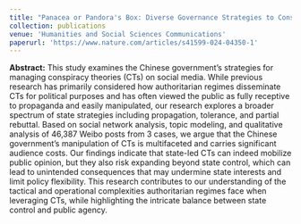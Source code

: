 ```yaml
---
title: "Panacea or Pandora's Box: Diverse Governance Strategies to Conspiracy Theories and Their Consequences in China"
collection: publications
venue: 'Humanities and Social Sciences Communications'
paperurl: 'https://www.nature.com/articles/s41599-024-04350-1'
---
```


**Abstract:** This study examines the Chinese government’s strategies for managing conspiracy theories (CTs) on social media. While previous research has primarily considered how authoritarian regimes disseminate CTs for political purposes and has often viewed the public as fully receptive to propaganda and easily manipulated, our research explores a broader spectrum of state strategies including propagation, tolerance, and partial rebuttal. Based on social network analysis, topic modeling, and qualitative analysis of 46,387 Weibo posts from 3 cases, we argue that the Chinese government’s manipulation of CTs is multifaceted and carries significant audience costs. Our findings indicate that state-led CTs can indeed mobilize public opinion, but they also risk expanding beyond state control, which can lead to unintended consequences that may undermine state interests and limit policy flexibility. This research contributes to our understanding of the tactical and operational complexities authoritarian regimes face when leveraging CTs, while highlighting the intricate balance between state control and public agency.

